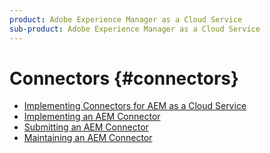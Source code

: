 ```yaml
---
product: Adobe Experience Manager as a Cloud Service
sub-product: Adobe Experience Manager as a Cloud Service
---
```


# Connectors {#connectors}

+ [Implementing Connectors for AEM as a Cloud Service](/help/connectors/home.md)
+ [Implementing an AEM Connector](implement.md)
+ [Submitting an AEM Connector](submit.md)
+ [Maintaining an AEM Connector](maintain.md)
